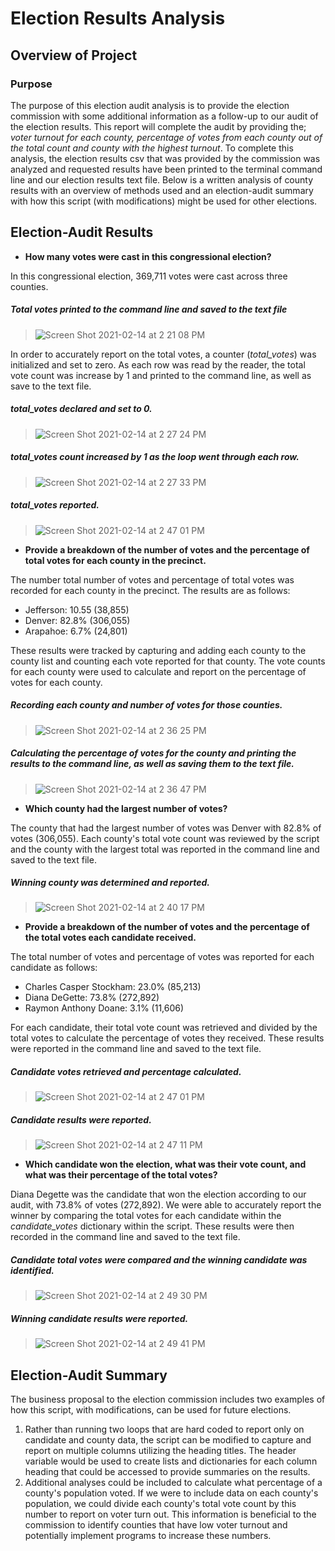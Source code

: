 # Election Results Analysis

## Overview of Project

### Purpose

The purpose of this election audit analysis is to provide the election commission with some additional information as a follow-up to our audit of the election results. This report will complete the audit by providing the; _voter turnout for each county, percentage of votes from each county out of the total count and county with the highest turnout_. To complete this analysis, the election results csv that was provided by the commission was analyzed and requested results have been printed to the terminal command line and our election results text file. Below is a written analysis of county results with an overview of methods used and an election-audit summary with how this script (with modifications) might be used for other elections. 

## Election-Audit Results

- **How many votes were cast in this congressional election?**

In this congressional election, 369,711 votes were cast across three counties. 
##### Total votes printed to the command line and saved to the text file
>![Screen Shot 2021-02-14 at 2 21 08 PM](https://user-images.githubusercontent.com/77405273/107891890-5ac74e80-6ed6-11eb-8b52-f3b8b88ad21c.png)

In order to accurately report on the total votes, a counter (_total_votes_) was initialized and set to zero. As each row was read by the reader, the total vote count was increase by 1 and printed to the command line, as well as save to the text file.
##### _total_votes_ declared and set to 0.
>![Screen Shot 2021-02-14 at 2 27 24 PM](https://user-images.githubusercontent.com/77405273/107891892-5b5fe500-6ed6-11eb-9302-89e5c1b94768.png)
##### _total_votes_ count increased by 1 as the loop went through each row.
>![Screen Shot 2021-02-14 at 2 27 33 PM](https://user-images.githubusercontent.com/77405273/107891894-5b5fe500-6ed6-11eb-8aaa-f1c1457cfad8.png)
##### _total_votes_ reported.
>![Screen Shot 2021-02-14 at 2 47 01 PM](https://user-images.githubusercontent.com/77405273/107891891-5ac74e80-6ed6-11eb-93e5-ac6d25d483a7.png)

- **Provide a breakdown of the number of votes and the percentage of total votes for each county in the precinct.**

The number total number of votes and percentage of total votes was recorded for each county in the precinct. The results are as follows:
  - Jefferson: 10.55 (38,855)
  - Denver: 82.8% (306,055)
  - Arapahoe: 6.7% (24,801)
  
These results were tracked by capturing and adding each county to the county list and counting each vote reported for that county. The vote counts for each county were used to calculate and report on the percentage of votes for each county. 
##### Recording each county and number of votes for those counties.
>![Screen Shot 2021-02-14 at 2 36 25 PM](https://user-images.githubusercontent.com/77405273/107891897-5c911200-6ed6-11eb-939e-f77c41f8242e.png)
##### Calculating the percentage of votes for the county and printing the results to the command line, as well as saving them to the text file.
>![Screen Shot 2021-02-14 at 2 36 47 PM](https://user-images.githubusercontent.com/77405273/107891900-5c911200-6ed6-11eb-9691-589765ac9e14.png)

- **Which county had the largest number of votes?**

The county that had the largest number of votes was Denver with 82.8% of votes (306,055). Each county's total vote count was reviewed by the script and the county with the largest total was reported in the command line and saved to the text file. 
##### Winning county was determined and reported.
>![Screen Shot 2021-02-14 at 2 40 17 PM](https://user-images.githubusercontent.com/77405273/107891889-59962180-6ed6-11eb-8011-ad1a2de80364.png)

- **Provide a breakdown of the number of votes and the percentage of the total votes each candidate received.**

The total number of votes and percentage of votes was reported for each candidate as follows:
  - Charles Casper Stockham: 23.0% (85,213)
  - Diana DeGette: 73.8% (272,892)
  - Raymon Anthony Doane: 3.1% (11,606)
  
For each candidate, their total vote count was retrieved and divided by the total votes to calculate the percentage of votes they received. These results were reported in the command line and saved to the text file. 
##### Candidate votes retrieved and percentage calculated.
>![Screen Shot 2021-02-14 at 2 47 01 PM](https://user-images.githubusercontent.com/77405273/107891891-5ac74e80-6ed6-11eb-93e5-ac6d25d483a7.png)
##### Candidate results were reported.
>![Screen Shot 2021-02-14 at 2 47 11 PM](https://user-images.githubusercontent.com/77405273/107891893-5b5fe500-6ed6-11eb-8eb1-0a778d84033e.png)

- **Which candidate won the election, what was their vote count, and what was their percentage of the total votes?**

Diana Degette was the candidate that won the election according to our audit, with 73.8% of votes (272,892). We were able to accurately report the winner by comparing the total votes for each candidate within the _candidate_votes_ dictionary within the script. These results were then recorded in the command line and saved to the text file. 
##### Candidate total votes were compared and the winning candidate was identified.
>![Screen Shot 2021-02-14 at 2 49 30 PM](https://user-images.githubusercontent.com/77405273/107891896-5bf87b80-6ed6-11eb-98f3-2e244c0640e2.png)
##### Winning candidate results were reported. 
>![Screen Shot 2021-02-14 at 2 49 41 PM](https://user-images.githubusercontent.com/77405273/107891898-5c911200-6ed6-11eb-98c5-aff91c3021e3.png)

## Election-Audit Summary

The business proposal to the election commission includes two examples of how this script, with modifications, can be used for future elections. 
  1. Rather than running two loops that are hard coded to report only on candidate and county data, the script can be modified to capture and report on multiple columns utilizing the heading titles. The header variable would be used to create lists and dictionaries for each column heading that could be accessed to provide summaries on the results. 
  1. Additional analyses could be included to calculate what percentage of a county's population voted. If we were to include data on each county's population, we could divide each county's total vote count by this number to report on voter turn out. This information is beneficial to the commission to identify counties that have low voter turnout and potentially implement programs to increase these numbers. 
